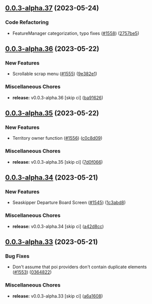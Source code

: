 ## [0.0.3-alpha.37](https://github.com/Wynntils/Artemis/compare/v0.0.3-alpha.36...v0.0.3-alpha.37) (2023-05-24)


### Code Refactoring

* FeatureManager categorization, typo fixes ([#1558](https://github.com/Wynntils/Artemis/issues/1558)) ([2757be5](https://github.com/Wynntils/Artemis/commit/2757be565004d5766e85ab07731a398b94106192))

## [0.0.3-alpha.36](https://github.com/Wynntils/Artemis/compare/v0.0.3-alpha.35...v0.0.3-alpha.36) (2023-05-22)


### New Features

* Scrollable scrap menu ([#1555](https://github.com/Wynntils/Artemis/issues/1555)) ([9e382e1](https://github.com/Wynntils/Artemis/commit/9e382e111943249752fafe1d7b56178e210c455d))


### Miscellaneous Chores

* **release:** v0.0.3-alpha.36 [skip ci] ([ba91626](https://github.com/Wynntils/Artemis/commit/ba9162680ee135fe2b00867fb81231431f86f5df))

## [0.0.3-alpha.35](https://github.com/Wynntils/Artemis/compare/v0.0.3-alpha.34...v0.0.3-alpha.35) (2023-05-22)


### New Features

* Territory owner function ([#1556](https://github.com/Wynntils/Artemis/issues/1556)) ([c0c8d09](https://github.com/Wynntils/Artemis/commit/c0c8d094538bdeb404309e750a0ef27af75c998a))


### Miscellaneous Chores

* **release:** v0.0.3-alpha.35 [skip ci] ([7d0f066](https://github.com/Wynntils/Artemis/commit/7d0f066837b0ddb3924e12ddc9e1c70bc64e42ef))

## [0.0.3-alpha.34](https://github.com/Wynntils/Artemis/compare/v0.0.3-alpha.33...v0.0.3-alpha.34) (2023-05-21)


### New Features

* Seaskipper Departure Board Screen ([#1545](https://github.com/Wynntils/Artemis/issues/1545)) ([1c3abd8](https://github.com/Wynntils/Artemis/commit/1c3abd8142c965d23e867acc946b21c16e223957))


### Miscellaneous Chores

* **release:** v0.0.3-alpha.34 [skip ci] ([a42d8cc](https://github.com/Wynntils/Artemis/commit/a42d8cce5e94b3d32a0b88f79f2fbd0d54366d84))

## [0.0.3-alpha.33](https://github.com/Wynntils/Artemis/compare/v0.0.3-alpha.32...v0.0.3-alpha.33) (2023-05-21)


### Bug Fixes

* Don't assume that poi providers don't contain duplicate elements ([#1553](https://github.com/Wynntils/Artemis/issues/1553)) ([0364822](https://github.com/Wynntils/Artemis/commit/03648224c6a5a079c0b9185cd273576aa344ba61))


### Miscellaneous Chores

* **release:** v0.0.3-alpha.33 [skip ci] ([a6a1608](https://github.com/Wynntils/Artemis/commit/a6a1608bf55bc1c5aaa209641098d33478ca9d3e))

